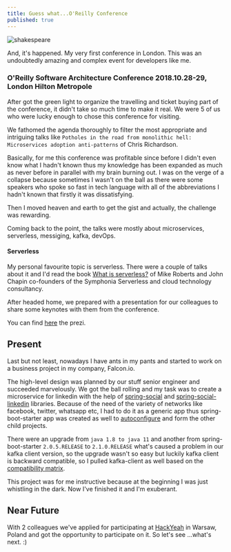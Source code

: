 ```yaml
---
title: Guess what...O'Reilly Conference
published: true
---
```


![shakespeare](/blog/img/img_posts/southwark_southbank.jpg "shakespeare")


And, it's happened. My very first conference in London. This was an undoubtedly amazing and complex event for developers like me.

### O'Reilly Software Architecture Conference 2018.10.28-29, London Hilton Metropole

After got the green light to organize the travelling and ticket buying part of the conference, it didn't take so much time to
make it real. We were 5 of us who were lucky enough to chose this conference for visiting. 

We fathomed the agenda thoroughly to filter the most appropriate and intriguing talks like `Potholes in the road from monolithic hell: Microservices adoption anti-patterns`
 of Chris Richardson.
 
Basically, for me this conference was profitable since before I didn't even know what I hadn't known thus 
my knowledge has been expanded as much as never before in parallel with my brain burning out. I was on the verge of a collapse
because sometimes I wasn't on the ball as there were some speakers who spoke so fast in tech language with all of the abbreviations 
I hadn't known that firstly it was dissatisfying. 

Then I moved heaven and earth to get the gist and actually, the challenge was rewarding. 

Coming back to the point, the talks were mostly about microservices, serverless, messiging, kafka, devOps.


#### Serverless
My personal favourite topic is serverless. There were a couple of talks about it and I'd read the book
[What is serverless?](https://www.oreilly.com/programming/free/what-is-serverless.csp) of Mike Roberts and John Chapin 
co-founders of the Symphonia Serverless and cloud technology consultancy. 

After headed home, we prepared with a presentation for our colleagues to share some keynotes with them from the conference.

You can find [here](https://drive.google.com/open?id=1Q_fzt4XW9NTafDYfWctLCSPltZaFMifvwGy1u097wtM) the prezi.



## Present

Last but not least, nowadays I have ants in my pants and started to work on a business project in my company, Falcon.io.

The high-level design was planned by our stuff senior engineer and succeeded marvelously. We got the ball rolling
and my task was to create a microservice for linkedin with the help of [spring-social](https://github.com/spring-projects/spring-social) 
and [spring-social-linkedin](https://github.com/spring-projects/spring-social-linkedin) libraries.
Because of the need of the variety of networks like facebook, twitter, whatsapp etc, I had to do it as a generic app
thus spring-boot-starter app was created as well to [autoconfigure](https://docs.spring.io/spring-boot/docs/current/reference/html/boot-features-developing-auto-configuration.html)
and form the other child projects. 

There were an upgrade from `java 1.8 to java 11` and another from spring-boot-starter `2.0.5.RELEASE` to `2.1.0.RELEASE` what's caused a problem
in our kafka client version, so the upgrade wasn't so easy but luckily kafka client is backward compatible, so I pulled kafka-client as well 
based on the [compatibility matrix](https://spring.io/projects/spring-kafka).

This project was for me instructive because at the beginning I was just whistling in the dark. Now I've finished it
and I'm exuberant.

## Near Future
With 2 colleagues we've applied for participating at [HackYeah](https://hackyeah.pl/index.html) in Warsaw, Poland
and got the opportunity to participate on it. So let's see ...what's next. :) 





